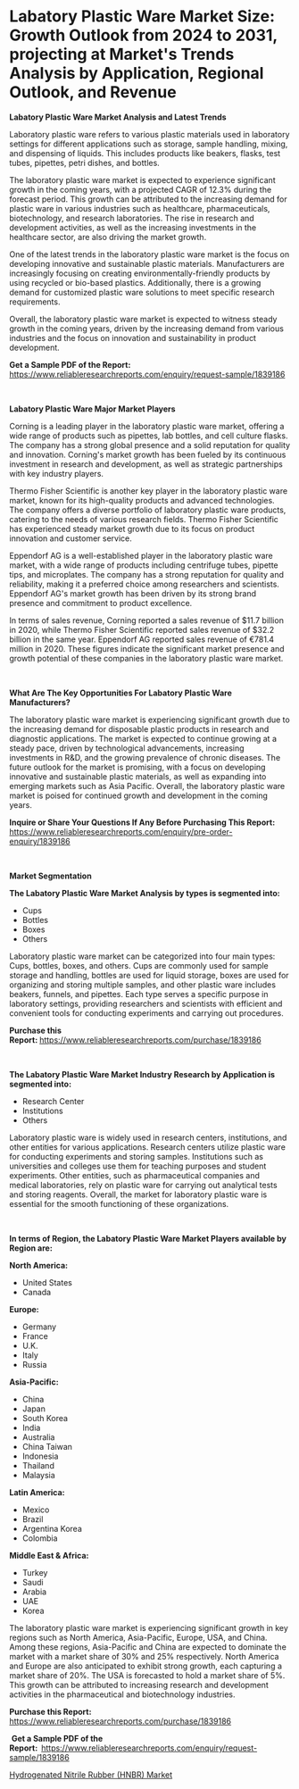 <p><h1>Labatory Plastic Ware Market Size: Growth Outlook from 2024 to 2031, projecting at Market's Trends Analysis by Application, Regional Outlook, and Revenue</h1></p><p><strong>Labatory Plastic Ware Market Analysis and Latest Trends</strong></p>
<p><p>Laboratory plastic ware refers to various plastic materials used in laboratory settings for different applications such as storage, sample handling, mixing, and dispensing of liquids. This includes products like beakers, flasks, test tubes, pipettes, petri dishes, and bottles.</p><p>The laboratory plastic ware market is expected to experience significant growth in the coming years, with a projected CAGR of 12.3% during the forecast period. This growth can be attributed to the increasing demand for plastic ware in various industries such as healthcare, pharmaceuticals, biotechnology, and research laboratories. The rise in research and development activities, as well as the increasing investments in the healthcare sector, are also driving the market growth.</p><p>One of the latest trends in the laboratory plastic ware market is the focus on developing innovative and sustainable plastic materials. Manufacturers are increasingly focusing on creating environmentally-friendly products by using recycled or bio-based plastics. Additionally, there is a growing demand for customized plastic ware solutions to meet specific research requirements.</p><p>Overall, the laboratory plastic ware market is expected to witness steady growth in the coming years, driven by the increasing demand from various industries and the focus on innovation and sustainability in product development.</p></p>
<p><strong>Get a Sample PDF of the Report:&nbsp;</strong> <a href="https://www.reliableresearchreports.com/enquiry/request-sample/1839186">https://www.reliableresearchreports.com/enquiry/request-sample/1839186</a></p>
<p>&nbsp;</p>
<p><strong>Labatory Plastic Ware Major Market Players</strong></p>
<p><p>Corning is a leading player in the laboratory plastic ware market, offering a wide range of products such as pipettes, lab bottles, and cell culture flasks. The company has a strong global presence and a solid reputation for quality and innovation. Corning's market growth has been fueled by its continuous investment in research and development, as well as strategic partnerships with key industry players.</p><p>Thermo Fisher Scientific is another key player in the laboratory plastic ware market, known for its high-quality products and advanced technologies. The company offers a diverse portfolio of laboratory plastic ware products, catering to the needs of various research fields. Thermo Fisher Scientific has experienced steady market growth due to its focus on product innovation and customer service.</p><p>Eppendorf AG is a well-established player in the laboratory plastic ware market, with a wide range of products including centrifuge tubes, pipette tips, and microplates. The company has a strong reputation for quality and reliability, making it a preferred choice among researchers and scientists. Eppendorf AG's market growth has been driven by its strong brand presence and commitment to product excellence.</p><p>In terms of sales revenue, Corning reported a sales revenue of $11.7 billion in 2020, while Thermo Fisher Scientific reported sales revenue of $32.2 billion in the same year. Eppendorf AG reported sales revenue of €781.4 million in 2020. These figures indicate the significant market presence and growth potential of these companies in the laboratory plastic ware market.</p></p>
<p>&nbsp;</p>
<p><strong>What Are The Key Opportunities For Labatory Plastic Ware Manufacturers?</strong></p>
<p><p>The laboratory plastic ware market is experiencing significant growth due to the increasing demand for disposable plastic products in research and diagnostic applications. The market is expected to continue growing at a steady pace, driven by technological advancements, increasing investments in R&D, and the growing prevalence of chronic diseases. The future outlook for the market is promising, with a focus on developing innovative and sustainable plastic materials, as well as expanding into emerging markets such as Asia Pacific. Overall, the laboratory plastic ware market is poised for continued growth and development in the coming years.</p></p>
<p><strong>Inquire or Share Your Questions If Any Before Purchasing This Report:</strong> <a href="https://www.reliableresearchreports.com/enquiry/pre-order-enquiry/1839186">https://www.reliableresearchreports.com/enquiry/pre-order-enquiry/1839186</a></p>
<p>&nbsp;</p>
<p><strong>Market Segmentation</strong></p>
<p><strong>The Labatory Plastic Ware Market Analysis by types is segmented into:</strong></p>
<p><ul><li>Cups</li><li>Bottles</li><li>Boxes</li><li>Others</li></ul></p>
<p><p>Laboratory plastic ware market can be categorized into four main types: Cups, bottles, boxes, and others. Cups are commonly used for sample storage and handling, bottles are used for liquid storage, boxes are used for organizing and storing multiple samples, and other plastic ware includes beakers, funnels, and pipettes. Each type serves a specific purpose in laboratory settings, providing researchers and scientists with efficient and convenient tools for conducting experiments and carrying out procedures.</p></p>
<p><strong>Purchase this Report:&nbsp;</strong><a href="https://www.reliableresearchreports.com/purchase/1839186">https://www.reliableresearchreports.com/purchase/1839186</a></p>
<p>&nbsp;</p>
<p><strong>The Labatory Plastic Ware Market Industry Research by Application is segmented into:</strong></p>
<p><ul><li>Research Center</li><li>Institutions</li><li>Others</li></ul></p>
<p><p>Laboratory plastic ware is widely used in research centers, institutions, and other entities for various applications. Research centers utilize plastic ware for conducting experiments and storing samples. Institutions such as universities and colleges use them for teaching purposes and student experiments. Other entities, such as pharmaceutical companies and medical laboratories, rely on plastic ware for carrying out analytical tests and storing reagents. Overall, the market for laboratory plastic ware is essential for the smooth functioning of these organizations.</p></p>
<p>&nbsp;</p>
<p><strong>In terms of Region, the Labatory Plastic Ware Market Players available by Region are:</strong></p>
<p>
    <p> <strong> North America: </strong>
        <ul>
            <li>United States</li>
            <li>Canada</li>
        </ul>
        </p> 
    <p> <strong> Europe: </strong>
        <ul>
            <li>Germany</li>
            <li>France</li>
            <li>U.K.</li>
            <li>Italy</li>
            <li>Russia</li>
        </ul>
        </p> 
    <p> <strong> Asia-Pacific: </strong>
        <ul>
            <li>China</li>
            <li>Japan</li>
            <li>South Korea</li>
            <li>India</li>
            <li>Australia</li>
            <li>China Taiwan</li>
            <li>Indonesia</li>
            <li>Thailand</li>
            <li>Malaysia</li>
        </ul>
        </p> 
    <p> <strong> Latin America: </strong>
        <ul>
            <li>Mexico</li>
            <li>Brazil</li>
            <li>Argentina Korea</li>
            <li>Colombia</li>
        </ul>
        </p> 
    <p> <strong> Middle East & Africa: </strong>
        <ul>
            <li>Turkey</li>
            <li>Saudi</li>
            <li>Arabia</li>
            <li>UAE</li>
            <li>Korea</li>
        </ul>
    </p>
    </p>
<p><p>The laboratory plastic ware market is experiencing significant growth in key regions such as North America, Asia-Pacific, Europe, USA, and China. Among these regions, Asia-Pacific and China are expected to dominate the market with a market share of 30% and 25% respectively. North America and Europe are also anticipated to exhibit strong growth, each capturing a market share of 20%. The USA is forecasted to hold a market share of 5%. This growth can be attributed to increasing research and development activities in the pharmaceutical and biotechnology industries.</p></p>
<p><strong>Purchase this Report: </strong><a href="https://www.reliableresearchreports.com/purchase/1839186">https://www.reliableresearchreports.com/purchase/1839186</a></p>
<p>&nbsp;<strong>Get a Sample PDF of the Report:&nbsp;&nbsp;</strong><a href="https://www.reliableresearchreports.com/enquiry/request-sample/1839186">https://www.reliableresearchreports.com/enquiry/request-sample/1839186</a></p>
<p><strong></strong></p>
<p><p><a href="https://github.com/moyahfrancoestellec51j635wcx/Market-Research-Report-List-1/blob/main/hydrogenated-nitrile-rubber-hnbr-market.md">Hydrogenated Nitrile Rubber (HNBR) Market</a></p></p>